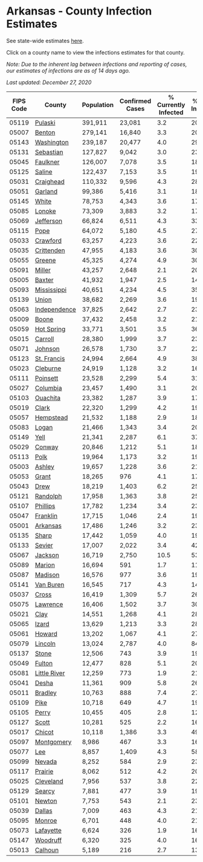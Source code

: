 # Arkansas - County Infection Estimates

See state-wide estimates [here](/infections/us-ar).

Click on a county name to view the infections estimates for that county.

*Note: Due to the inherent lag between infections and reporting of cases, our estimates of infections are as of 14 days ago.*

*Last updated: December 27, 2020*

|   FIPS Code |                       County |   Population |   Confirmed Cases |   % Currently Infected |   % Total Infected |
|-------------|------------------------------|--------------|-------------------|------------------------|--------------------|
|       05119 |           [Pulaski](pulaski) |      391,911 |            23,081 |                    3.2 |               20.0 |
|       05007 |             [Benton](benton) |      279,141 |            16,840 |                    3.3 |               20.4 |
|       05143 |     [Washington](washington) |      239,187 |            20,477 |                    4.0 |               29.3 |
|       05131 |       [Sebastian](sebastian) |      127,827 |             9,042 |                    3.0 |               23.7 |
|       05045 |         [Faulkner](faulkner) |      126,007 |             7,078 |                    3.5 |               18.6 |
|       05125 |             [Saline](saline) |      122,437 |             7,153 |                    3.5 |               19.3 |
|       05031 |       [Craighead](craighead) |      110,332 |             9,596 |                    4.3 |               28.6 |
|       05051 |           [Garland](garland) |       99,386 |             5,416 |                    3.1 |               18.2 |
|       05145 |               [White](white) |       78,753 |             4,343 |                    3.6 |               17.8 |
|       05085 |             [Lonoke](lonoke) |       73,309 |             3,883 |                    3.2 |               17.3 |
|       05069 |       [Jefferson](jefferson) |       66,824 |             6,511 |                    4.3 |               33.2 |
|       05115 |                 [Pope](pope) |       64,072 |             5,180 |                    4.5 |               27.0 |
|       05033 |         [Crawford](crawford) |       63,257 |             4,223 |                    3.6 |               22.0 |
|       05035 |     [Crittenden](crittenden) |       47,955 |             4,183 |                    3.6 |               30.4 |
|       05055 |             [Greene](greene) |       45,325 |             4,274 |                    4.9 |               30.7 |
|       05091 |             [Miller](miller) |       43,257 |             2,648 |                    2.1 |               20.1 |
|       05005 |             [Baxter](baxter) |       41,932 |             1,947 |                    2.5 |               14.8 |
|       05093 |   [Mississippi](mississippi) |       40,651 |             4,234 |                    4.5 |               35.0 |
|       05139 |               [Union](union) |       38,682 |             2,269 |                    3.6 |               19.3 |
|       05063 | [Independence](independence) |       37,825 |             2,642 |                    2.7 |               23.2 |
|       05009 |               [Boone](boone) |       37,432 |             2,458 |                    3.2 |               21.4 |
|       05059 |     [Hot Spring](hot-spring) |       33,771 |             3,501 |                    3.5 |               36.6 |
|       05015 |           [Carroll](carroll) |       28,380 |             1,999 |                    3.7 |               23.4 |
|       05071 |           [Johnson](johnson) |       26,578 |             1,730 |                    3.7 |               22.6 |
|       05123 |   [St. Francis](st.-francis) |       24,994 |             2,664 |                    4.9 |               38.1 |
|       05023 |         [Cleburne](cleburne) |       24,919 |             1,128 |                    3.2 |               16.1 |
|       05111 |         [Poinsett](poinsett) |       23,528 |             2,299 |                    5.4 |               31.9 |
|       05027 |         [Columbia](columbia) |       23,457 |             1,490 |                    3.1 |               20.8 |
|       05103 |         [Ouachita](ouachita) |       23,382 |             1,287 |                    3.9 |               17.7 |
|       05019 |               [Clark](clark) |       22,320 |             1,299 |                    4.2 |               19.4 |
|       05057 |       [Hempstead](hempstead) |       21,532 |             1,188 |                    2.9 |               18.1 |
|       05083 |               [Logan](logan) |       21,466 |             1,343 |                    3.4 |               20.8 |
|       05149 |                 [Yell](yell) |       21,341 |             2,287 |                    6.1 |               37.7 |
|       05029 |             [Conway](conway) |       20,846 |             1,212 |                    5.1 |               18.6 |
|       05113 |                 [Polk](polk) |       19,964 |             1,173 |                    3.2 |               19.4 |
|       05003 |             [Ashley](ashley) |       19,657 |             1,228 |                    3.6 |               21.1 |
|       05053 |               [Grant](grant) |       18,265 |               976 |                    4.1 |               17.3 |
|       05043 |                 [Drew](drew) |       18,219 |             1,403 |                    6.2 |               25.4 |
|       05121 |         [Randolph](randolph) |       17,958 |             1,363 |                    3.8 |               25.1 |
|       05107 |         [Phillips](phillips) |       17,782 |             1,234 |                    3.4 |               23.4 |
|       05047 |         [Franklin](franklin) |       17,715 |             1,046 |                    2.4 |               19.2 |
|       05001 |         [Arkansas](arkansas) |       17,486 |             1,246 |                    3.2 |               23.4 |
|       05135 |               [Sharp](sharp) |       17,442 |             1,059 |                    4.0 |               19.6 |
|       05133 |             [Sevier](sevier) |       17,007 |             2,022 |                    3.4 |               42.7 |
|       05067 |           [Jackson](jackson) |       16,719 |             2,750 |                   10.5 |               53.5 |
|       05089 |             [Marion](marion) |       16,694 |               591 |                    1.7 |               11.4 |
|       05087 |           [Madison](madison) |       16,576 |               977 |                    3.6 |               19.8 |
|       05141 |       [Van Buren](van-buren) |       16,545 |               717 |                    4.3 |               14.7 |
|       05037 |               [Cross](cross) |       16,419 |             1,309 |                    5.7 |               26.3 |
|       05075 |         [Lawrence](lawrence) |       16,406 |             1,502 |                    3.7 |               30.1 |
|       05021 |                 [Clay](clay) |       14,551 |             1,268 |                    4.1 |               28.4 |
|       05065 |               [Izard](izard) |       13,629 |             1,213 |                    3.3 |               28.3 |
|       05061 |             [Howard](howard) |       13,202 |             1,067 |                    4.1 |               27.8 |
|       05079 |           [Lincoln](lincoln) |       13,024 |             2,787 |                    4.0 |               84.5 |
|       05137 |               [Stone](stone) |       12,506 |               743 |                    3.9 |               19.0 |
|       05049 |             [Fulton](fulton) |       12,477 |               828 |                    5.1 |               20.9 |
|       05081 | [Little River](little-river) |       12,259 |               773 |                    1.9 |               21.0 |
|       05041 |               [Desha](desha) |       11,361 |               909 |                    5.8 |               26.8 |
|       05011 |           [Bradley](bradley) |       10,763 |               888 |                    7.4 |               27.8 |
|       05109 |                 [Pike](pike) |       10,718 |               649 |                    4.7 |               19.2 |
|       05105 |               [Perry](perry) |       10,455 |               405 |                    2.8 |               12.4 |
|       05127 |               [Scott](scott) |       10,281 |               525 |                    2.2 |               16.5 |
|       05017 |             [Chicot](chicot) |       10,118 |             1,386 |                    3.3 |               49.4 |
|       05097 |     [Montgomery](montgomery) |        8,986 |               467 |                    3.3 |               16.8 |
|       05077 |                   [Lee](lee) |        8,857 |             1,409 |                    4.3 |               58.8 |
|       05099 |             [Nevada](nevada) |        8,252 |               584 |                    2.9 |               23.9 |
|       05117 |           [Prairie](prairie) |        8,062 |               512 |                    4.2 |               20.7 |
|       05025 |       [Cleveland](cleveland) |        7,956 |               537 |                    3.8 |               22.9 |
|       05129 |             [Searcy](searcy) |        7,881 |               477 |                    3.9 |               19.8 |
|       05101 |             [Newton](newton) |        7,753 |               543 |                    2.1 |               23.4 |
|       05039 |             [Dallas](dallas) |        7,009 |               463 |                    4.3 |               21.6 |
|       05095 |             [Monroe](monroe) |        6,701 |               448 |                    4.0 |               21.5 |
|       05073 |       [Lafayette](lafayette) |        6,624 |               326 |                    1.9 |               16.3 |
|       05147 |         [Woodruff](woodruff) |        6,320 |               325 |                    4.0 |               16.4 |
|       05013 |           [Calhoun](calhoun) |        5,189 |               216 |                    2.7 |               13.3 |